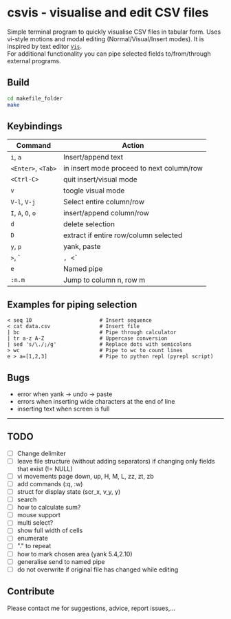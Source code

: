 # csvis - visualise and edit CSV files

Simple terminal program to quickly visualise CSV files in tabular form.
Uses vi-style motions and modal editing (Normal/Visual/Insert modes).
It is inspired by text editor [`Vis`](https://github.com/martanne/vis).  
For additional functionality you can pipe selected fields to/from/through external programs.

## Build
```sh
cd makefile_folder
make
```

## Keybindings
| Command     | Action                                     |
|-------------|--------------------------------------------|
| `i`, `a`        | Insert/append text                         |
| `<Enter>`, `<Tab>` | in insert mode proceed to next column/row  |
| `<Ctrl-C>`      | quit insert/visual mode                    |
| `v`           | toogle visual mode                         |
| `V-l`, `V-j`    | Select entire column/row                   |
| `I`, `A`, `O`, `o`  | insert/append column/row                   |
| `d`           | delete selection                           |
| `D`           | extract if entire row/column selected      |
| `y`, `p`        | yank, paste                                |
| `>`, `|`, `<`    | Pipe operations                            |
| `e`           | Named pipe                                 |
| `:n.m`        | Jump to column n, row m                    |
    
## Examples for piping selection
```
< seq 10                      # Insert sequence
< cat data.csv                # Insert file
| bc                          # Pipe through calculator
| tr a-z A-Z                  # Uppercase conversion
| sed 's/\./;/g'              # Replace dots with semicolons
> wc                          # Pipe to wc to count lines
e > a=[1,2,3]                 # Pipe to python repl (pyrepl script)
```

## Bugs
- error when yank -> undo -> paste
- errors when inserting wide characters at the end of line
- inserting text when screen is full

---

## TODO
- [ ] Change delimiter
- [ ] leave file structure (without adding separators) if changing only fields that exist (!= NULL)
- [ ] vi movements page down, up, H, M, L, zz, zt, zb
- [ ] add commands (:q, :w)
- [ ] struct for display state (scr_x, v_y, y)
- [ ] search
- [ ] how to calculate sum?
- [ ] mouse support
- [ ] multi select?
- [ ] show full width of cells
- [ ] enumerate
- [ ] "." to repeat
- [ ] how to mark chosen area (yank 5.4,2.10)
- [ ] generalise send to named pipe
- [ ] do not overwrite if original file has changed while editing

## Contribute
Please contact me for suggestions, advice, report issues,...
